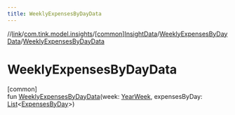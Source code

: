 ```yaml
---
title: WeeklyExpensesByDayData
---
```

//[link](../../../../index.html)/[com.tink.model.insights](../../index.html)/[[common]InsightData](../index.html)/[WeeklyExpensesByDayData](index.html)/[WeeklyExpensesByDayData](-weekly-expenses-by-day-data.html)



# WeeklyExpensesByDayData



[common]\
fun [WeeklyExpensesByDayData](-weekly-expenses-by-day-data.html)(week: [YearWeek](../../../com.tink.model.time/[common]-year-week/index.html), expensesByDay: [List](https://kotlinlang.org/api/latest/jvm/stdlib/kotlin.collections/-list/index.html)&lt;[ExpensesByDay](../../../com.tink.model.relations/[common]-expenses-by-day/index.html)&gt;)




